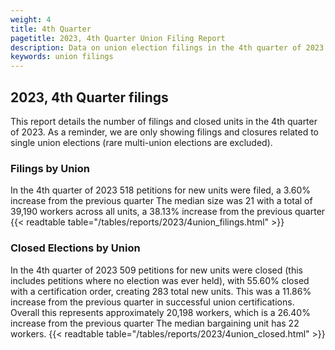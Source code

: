 ```yaml
---
weight: 4
title: 4th Quarter
pagetitle: 2023, 4th Quarter Union Filing Report
description: Data on union election filings in the 4th quarter of 2023
keywords: union filings
---
```


## 2023, 4th Quarter filings

This report details the number of filings and closed units in the 4th quarter of 2023. As a reminder, we are only showing filings and closures related to single union elections (rare multi-union elections are excluded).

### Filings by Union
In the 4th quarter of 2023 518 petitions for new units were filed, a 3.60% increase from the previous quarter The median size was 21 with a total of 39,190 workers across all units, a 38.13% increase from the previous quarter
{{< readtable table="/tables/reports/2023/4union_filings.html" >}}

### Closed Elections by Union
In the 4th quarter of 2023 509 petitions for new units were closed (this includes petitions where no election was ever held), with 55.60% closed with a certification order, creating 283 total new units. This was a 11.86% increase from the previous quarter in successful union certifications. Overall this represents approximately 20,198 workers, which is a 26.40% increase from the previous quarter The median bargaining unit has 22 workers.
{{< readtable table="/tables/reports/2023/4union_closed.html" >}}
